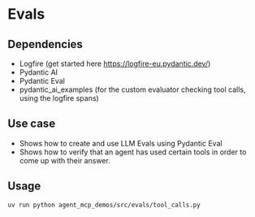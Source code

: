 # Evals

## Dependencies
- Logfire (get started here https://logfire-eu.pydantic.dev/)
- Pydantic AI
- Pydantic Eval
- pydantic_ai_examples (for the custom evaluator checking tool calls, using the logfire spans)

## Use case

- Shows how to create and use LLM Evals using Pydantic Eval
- Shows how to verify that an agent has used certain tools in order to come up with their answer.

## Usage

```bash
uv run python agent_mcp_demos/src/evals/tool_calls.py
```